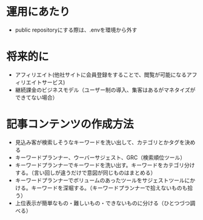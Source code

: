 # 運用にあたり
- public repositoryにする際は、.envを環境から外す
# 将来的に
- アフィリエイト(他社サイトに会員登録をすることで、閲覧が可能になるアフィリエイトサービス)
- 継続課金のビジネスモデル（ユーザー制の導入、集客はあるがマネタイズができてない場合）
# 記事コンテンツの作成方法
- 見込み客が検索しそうなキーワードを洗い出して、カテゴリとかタグを決める
- キーワードプランナー、ウーバーサジェスト、GRC（検索順位ツール）
- キーワードプランナーでキーワードを洗い出す。キーワードをカテゴリ分けする。（言い回しが違うだけで意図が同じものはまとめる）
- キーワードプランナーでボリュームのあったツールをサジェストツールにかける。キーワードを深堀する。（キーワードプランナーで拾えないものも拾う）
- 上位表示が簡単なもの・難しいもの・できないものに分ける（ひとつづつ調べる）
